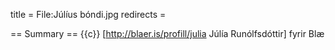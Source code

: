 title = File:Júlíus bóndi.jpg
redirects =
>>>>

== Summary ==
{{c}} [http://blaer.is/profill/julia Júlía Runólfsdóttir] fyrir Blæ